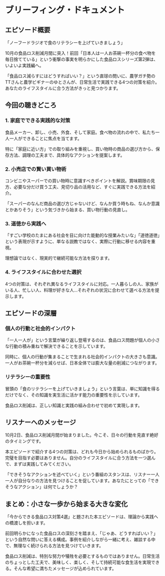 # ブリーフィング・ドキュメント

## エピソード概要

「ノーフードラジオで食のリテラシーを上げていきましょう」

10月の食品ロス削減月間に突入！前回「日本人は一人お茶碗一杯分の食べ物を毎日捨てている」という衝撃の事実を明らかにした食品ロスシリーズ第2弾は、いよいよ実践編へ。

「食品ロス減らすにはどうすればいい？」という直球の問いに、農学ガチ勢のTTさんと農学ビギナーのゆとさんが、日常生活で実践できる4つの対策を紹介。あなたのライフスタイルに合う方法がきっと見つかります。

## 今回の聴きどころ

### 1. 家庭でできる実践的な対策

食品メーカー、卸し、小売、外食、そして家庭。食べ物の流れの中で、私たち一人一人ができることに焦点を当てます。

特に「家庭に近い方」での取り組みを重視し、買い物時の商品の選び方から、保存方法、調理の工夫まで、具体的なアクションを提案します。

### 2. 小売店での賢い買い物術

コンビニやスーパーでの買い物時に意識すべきポイントを解説。賞味期限の見方、必要な分だけ買う工夫、見切り品の活用など、すぐに実践できる方法を紹介。

「スーパーのなんだ商品の選び方じゃないけど、なんか買う時もね、なんか意識とかありそう」という気づきから始まる、買い物行動の見直し。

### 3. 道徳から実践へ

「すごい学校のたまにある社会を目に向けた能動的な授業みたいな」「道徳道徳」という表現が示すように、単なる説教ではなく、実際に行動に移せる内容を重視。

理想論ではなく、現実的で継続可能な方法を探ります。

### 4. ライフスタイルに合わせた選択

4つの対策は、それぞれ異なるライフスタイルに対応。一人暮らしの人、家族がいる人、忙しい人、料理が好きな人...それぞれの状況に合わせて選べる方法を提示します。

## エピソードの深層

### 個人の行動と社会的インパクト

「一人一人が」という言葉が繰り返し登場するのは、食品ロス問題が個人の小さな行動の積み重ねで解決できることを示しています。

同時に、個人の行動が集まることで生まれる社会的インパクトの大きさも意識。一人がお茶碗一杯分を減らせば、日本全体では膨大な量の削減につながります。

### リテラシーの重要性

冒頭の「食のリテラシーを上げていきましょう」という言葉は、単に知識を得るだけでなく、その知識を実生活に活かす能力の重要性を示しています。

食品ロス削減は、正しい知識と実践の組み合わせで初めて実現します。

## リスナーへのメッセージ

10月2日、食品ロス削減月間が始まりました。今こそ、日々の行動を見直す絶好のタイミングです。

本エピソードで紹介する4つの対策は、どれも今日から始められるものばかり。完璧を目指す必要はありません。自分のライフスタイルに合う方法を一つ選んで、まずは実践してみてください。

「できそうなアクションを述べていく」という番組のスタンスは、リスナー一人一人が自分なりの方法を見つけることを促しています。あなたにとっての「できそうなアクション」は何でしょうか？

## まとめ：小さな一歩から始まる大きな変化

「今からできる食品ロス対策4選」と題された本エピソードは、理論から実践への橋渡しを担います。

前回明らかになった食品ロスの深刻さを踏まえ、「じゃあ、どうすればいい？」という自然な問いに答える構成。事例を紹介しながら一緒に考え、雑談する中で、無理なく続けられる方法を見つけていきます。

食品ロス削減は、特別な努力や犠牲を必要とするものではありません。日常生活のちょっとした工夫で、美味しく、楽しく、そして持続可能な食生活を実現できる。そんな希望に満ちたメッセージが込められています。